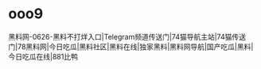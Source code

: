 # ooo9
黑料网-0626-黑料不打烊入口|Telegram频道传送门|74猫导航主站|74猫传送门|78黑料网|今日吃瓜|黑料社区|黑料在线|独家黑料|黑料网导航|国产吃瓜|黑料|今日吃瓜在线|881比鸭
